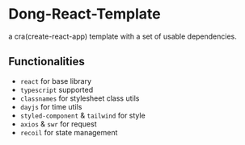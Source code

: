 # Dong-React-Template
a cra(create-react-app) template with a set of usable dependencies.

## Functionalities
* `react` for base library
* `typescript` supported
* `classnames` for stylesheet class utils
* `dayjs` for time utils 
* `styled-component` & `tailwind` for style
* `axios` & `swr` for request
* `recoil` for state management


